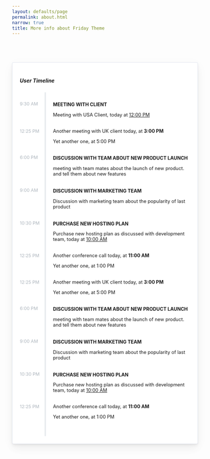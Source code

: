 ```yaml
---
layout: defaults/page
permalink: about.html
narrow: true
title: More info about Friday Theme
---
```

<div class="row d-flex justify-content-center mt-70 mb-70">
    <div>
        <div class="main-card mb-3 card">
            <div class="card-body">
                <h5 class="card-title">User Timeline</h5>
                <div class="vertical-timeline vertical-timeline--animate vertical-timeline--one-column">
                    <div class="vertical-timeline-item vertical-timeline-element">
                        <div> <span class="vertical-timeline-element-icon bounce-in"> <i class="badge badge-dot badge-dot-xl badge-success"></i> </span>
                            <div class="vertical-timeline-element-content bounce-in">
                                <h4 class="timeline-title">Meeting with client</h4>
                                <p>Meeting with USA Client, today at <a href="javascript:void(0);" data-abc="true">12:00 PM</a></p> <span class="vertical-timeline-element-date">9:30 AM</span>
                            </div>
                        </div>
                    </div>
                    <div class="vertical-timeline-item vertical-timeline-element">
                        <div> <span class="vertical-timeline-element-icon bounce-in"> <i class="badge badge-dot badge-dot-xl badge-warning"> </i> </span>
                            <div class="vertical-timeline-element-content bounce-in">
                                <p>Another meeting with UK client today, at <b class="text-danger">3:00 PM</b></p>
                                <p>Yet another one, at <span class="text-success">5:00 PM</span></p> <span class="vertical-timeline-element-date">12:25 PM</span>
                            </div>
                        </div>
                    </div>
                    <div class="vertical-timeline-item vertical-timeline-element">
                        <div> <span class="vertical-timeline-element-icon bounce-in"> <i class="badge badge-dot badge-dot-xl badge-danger"> </i> </span>
                            <div class="vertical-timeline-element-content bounce-in">
                                <h4 class="timeline-title">Discussion with team about new product launch</h4>
                                <p>meeting with team mates about the launch of new product. and tell them about new features</p> <span class="vertical-timeline-element-date">6:00 PM</span>
                            </div>
                        </div>
                    </div>
                    <div class="vertical-timeline-item vertical-timeline-element">
                        <div> <span class="vertical-timeline-element-icon bounce-in"> <i class="badge badge-dot badge-dot-xl badge-primary"> </i> </span>
                            <div class="vertical-timeline-element-content bounce-in">
                                <h4 class="timeline-title text-success">Discussion with marketing team</h4>
                                <p>Discussion with marketing team about the popularity of last product</p> <span class="vertical-timeline-element-date">9:00 AM</span>
                            </div>
                        </div>
                    </div>
                    <div class="vertical-timeline-item vertical-timeline-element">
                        <div> <span class="vertical-timeline-element-icon bounce-in"> <i class="badge badge-dot badge-dot-xl badge-success"> </i> </span>
                            <div class="vertical-timeline-element-content bounce-in">
                                <h4 class="timeline-title">Purchase new hosting plan</h4>
                                <p>Purchase new hosting plan as discussed with development team, today at <a href="javascript:void(0);" data-abc="true">10:00 AM</a></p> <span class="vertical-timeline-element-date">10:30 PM</span>
                            </div>
                        </div>
                    </div>
                    <div class="vertical-timeline-item vertical-timeline-element">
                        <div> <span class="vertical-timeline-element-icon bounce-in"> <i class="badge badge-dot badge-dot-xl badge-warning"> </i> </span>
                            <div class="vertical-timeline-element-content bounce-in">
                                <p>Another conference call today, at <b class="text-danger">11:00 AM</b></p>
                                <p>Yet another one, at <span class="text-success">1:00 PM</span></p> <span class="vertical-timeline-element-date">12:25 PM</span>
                            </div>
                        </div>
                    </div>
                    <div class="vertical-timeline-item vertical-timeline-element">
                        <div> <span class="vertical-timeline-element-icon bounce-in"> <i class="badge badge-dot badge-dot-xl badge-warning"> </i> </span>
                            <div class="vertical-timeline-element-content bounce-in">
                                <p>Another meeting with UK client today, at <b class="text-danger">3:00 PM</b></p>
                                <p>Yet another one, at <span class="text-success">5:00 PM</span></p> <span class="vertical-timeline-element-date">12:25 PM</span>
                            </div>
                        </div>
                    </div>
                    <div class="vertical-timeline-item vertical-timeline-element">
                        <div> <span class="vertical-timeline-element-icon bounce-in"> <i class="badge badge-dot badge-dot-xl badge-danger"> </i> </span>
                            <div class="vertical-timeline-element-content bounce-in">
                                <h4 class="timeline-title">Discussion with team about new product launch</h4>
                                <p>meeting with team mates about the launch of new product. and tell them about new features</p> <span class="vertical-timeline-element-date">6:00 PM</span>
                            </div>
                        </div>
                    </div>
                    <div class="vertical-timeline-item vertical-timeline-element">
                        <div> <span class="vertical-timeline-element-icon bounce-in"> <i class="badge badge-dot badge-dot-xl badge-primary"> </i> </span>
                            <div class="vertical-timeline-element-content bounce-in">
                                <h4 class="timeline-title text-success">Discussion with marketing team</h4>
                                <p>Discussion with marketing team about the popularity of last product</p> <span class="vertical-timeline-element-date">9:00 AM</span>
                            </div>
                        </div>
                    </div>
                    <div class="vertical-timeline-item vertical-timeline-element">
                        <div> <span class="vertical-timeline-element-icon bounce-in"> <i class="badge badge-dot badge-dot-xl badge-success"> </i> </span>
                            <div class="vertical-timeline-element-content bounce-in">
                                <h4 class="timeline-title">Purchase new hosting plan</h4>
                                <p>Purchase new hosting plan as discussed with development team, today at <a href="javascript:void(0);" data-abc="true">10:00 AM</a></p> <span class="vertical-timeline-element-date">10:30 PM</span>
                            </div>
                        </div>
                    </div>
                    <div class="vertical-timeline-item vertical-timeline-element">
                        <div> <span class="vertical-timeline-element-icon bounce-in"> <i class="badge badge-dot badge-dot-xl badge-warning"> </i> </span>
                            <div class="vertical-timeline-element-content bounce-in">
                                <p>Another conference call today, at <b class="text-danger">11:00 AM</b></p>
                                <p>Yet another one, at <span class="text-success">1:00 PM</span></p> <span class="vertical-timeline-element-date">12:25 PM</span>
                            </div>
                        </div>
                    </div>
                </div>
            </div>
        </div>
    </div>
</div>


<style>
.mt-70 {
    margin-top: 70px
}

.mb-70 {
    margin-bottom: 70px
}

.card {
    box-shadow: 0 0.46875rem 2.1875rem rgba(4, 9, 20, 0.03), 0 0.9375rem 1.40625rem rgba(4, 9, 20, 0.03), 0 0.25rem 0.53125rem rgba(4, 9, 20, 0.05), 0 0.125rem 0.1875rem rgba(4, 9, 20, 0.03);
    border-width: 0;
    transition: all .2s
}

.card {
    position: relative;
    display: flex;
    flex-direction: column;
    min-width: 0;
    word-wrap: break-word;
    background-color: #fff;
    background-clip: border-box;
    border: 1px solid rgba(26, 54, 126, 0.125);
    border-radius: .25rem
}

.card-body {
    flex: 1 1 auto;
    padding: 1.25rem
}

.vertical-timeline {
    width: 100%;
    position: relative;
    padding: 1.5rem 0 1rem
}

.vertical-timeline::before {
    content: '';
    position: absolute;
    top: 0;
    left: 67px;
    height: 100%;
    width: 4px;
    background: #e9ecef;
    border-radius: .25rem
}

.vertical-timeline-element {
    position: relative;
    margin: 0 0 1rem
}

.vertical-timeline--animate .vertical-timeline-element-icon.bounce-in {
    visibility: visible;
    animation: cd-bounce-1 .8s
}

.vertical-timeline-element-icon {
    position: absolute;
    top: 0;
    left: 60px
}

.vertical-timeline-element-icon .badge-dot-xl {
    box-shadow: 0 0 0 5px #fff
}

.badge-dot-xl {
    width: 18px;
    height: 18px;
    position: relative
}

.badge:empty {
    display: none
}

.badge-dot-xl::before {
    content: '';
    width: 10px;
    height: 10px;
    border-radius: .25rem;
    position: absolute;
    left: 50%;
    top: 50%;
    margin: -5px 0 0 -5px;
    background: #fff
}

.vertical-timeline-element-content {
    position: relative;
    margin-left: 90px;
    font-size: .8rem
}

.vertical-timeline-element-content .timeline-title {
    font-size: .8rem;
    text-transform: uppercase;
    margin: 0 0 .5rem;
    padding: 2px 0 0;
    font-weight: bold
}

.vertical-timeline-element-content .vertical-timeline-element-date {
    display: block;
    position: absolute;
    left: -90px;
    top: 0;
    padding-right: 10px;
    text-align: right;
    color: #adb5bd;
    font-size: .7619rem;
    white-space: nowrap
}

.vertical-timeline-element-content:after {
    content: "";
    display: table;
    clear: both
}
</style>